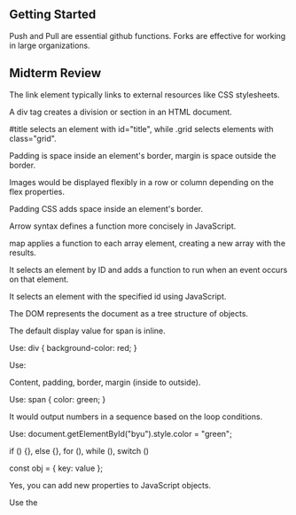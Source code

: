 ## Getting Started
Push and Pull are essential github functions. Forks are effective for working in large organizations.


## Midterm Review
The link element typically links to external resources like CSS stylesheets.

A div tag creates a division or section in an HTML document.

#title selects an element with id="title", while .grid selects elements with class="grid".

Padding is space inside an element's border, margin is space outside the border.

Images would be displayed flexibly in a row or column depending on the flex properties.

Padding CSS adds space inside an element's border.

Arrow syntax defines a function more concisely in JavaScript.

map applies a function to each array element, creating a new array with the results.

It selects an element by ID and adds a function to run when an event occurs on that element.

It selects an element with the specified id using JavaScript.

The DOM represents the document as a tree structure of objects.

The default display value for span is inline.

Use: div { background-color: red; }

Use:

Content, padding, border, margin (inside to outside).

Use: span { color: green; }

It would output numbers in a sequence based on the loop conditions.

Use: document.getElementById("byu").style.color = "green";

if () {}, else {}, for (), while (), switch ()

const obj = { key: value };

Yes, you can add new properties to JavaScript objects.

Use the <script> tag.

document.querySelector('span').textContent = 'crow';

JSON is a lightweight data interchange format.

These are various Linux/Unix commands for file and system management.

ssh creates a remote shell session.

-la shows all files (including hidden) in a detailed list format.

.click is the top-level domain, banana is a subdomain, fruit.bozo.click is the root domain.

Yes, a web certificate is necessary for HTTPS.

A DNS A record points to an IP address, not another A record.
443 for HTTPS, 80 for HTTP, 22 for SSH.
It would output based on the Promise resolution order and any chaining.
